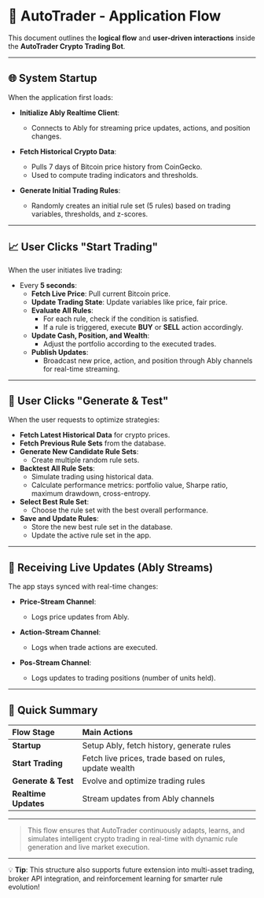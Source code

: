 # 🔢 AutoTrader - Application Flow

This document outlines the **logical flow** and **user-driven interactions** inside the **AutoTrader Crypto Trading Bot**.

---

## 🌐 System Startup

When the application first loads:

- **Initialize Ably Realtime Client**:
  - Connects to Ably for streaming price updates, actions, and position changes.

- **Fetch Historical Crypto Data**:
  - Pulls 7 days of Bitcoin price history from CoinGecko.
  - Used to compute trading indicators and thresholds.

- **Generate Initial Trading Rules**:
  - Randomly creates an initial rule set (5 rules) based on trading variables, thresholds, and z-scores.

---

## 📈 User Clicks "Start Trading"

When the user initiates live trading:

- Every **5 seconds**:
  - **Fetch Live Price**: Pull current Bitcoin price.
  - **Update Trading State**: Update variables like price, fair price.
  - **Evaluate All Rules**:
    - For each rule, check if the condition is satisfied.
    - If a rule is triggered, execute **BUY** or **SELL** action accordingly.
  - **Update Cash, Position, and Wealth**:
    - Adjust the portfolio according to the executed trades.
  - **Publish Updates**:
    - Broadcast new price, action, and position through Ably channels for real-time streaming.

---

## 🔄 User Clicks "Generate & Test"

When the user requests to optimize strategies:

- **Fetch Latest Historical Data** for crypto prices.
- **Fetch Previous Rule Sets** from the database.
- **Generate New Candidate Rule Sets**:
  - Create multiple random rule sets.
- **Backtest All Rule Sets**:
  - Simulate trading using historical data.
  - Calculate performance metrics: portfolio value, Sharpe ratio, maximum drawdown, cross-entropy.
- **Select Best Rule Set**:
  - Choose the rule set with the best overall performance.
- **Save and Update Rules**:
  - Store the new best rule set in the database.
  - Update the active rule set in the app.

---

## 📲 Receiving Live Updates (Ably Streams)

The app stays synced with real-time changes:

- **Price-Stream Channel**:
  - Logs price updates from Ably.

- **Action-Stream Channel**:
  - Logs when trade actions are executed.

- **Pos-Stream Channel**:
  - Logs updates to trading positions (number of units held).

---

## 📆 Quick Summary

| Flow Stage          | Main Actions |
|:--------------------|:-------------|
| **Startup**          | Setup Ably, fetch history, generate rules |
| **Start Trading**    | Fetch live prices, trade based on rules, update wealth |
| **Generate & Test**  | Evolve and optimize trading rules |
| **Realtime Updates** | Stream updates from Ably channels |

---

> This flow ensures that AutoTrader continuously adapts, learns, and simulates intelligent crypto trading in real-time with dynamic rule generation and live market execution.

---

💡 **Tip**: This structure also supports future extension into multi-asset trading, broker API integration, and reinforcement learning for smarter rule evolution!

